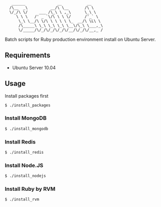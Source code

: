 ```
   ______              __           __
  /\__  _\          __/\ \__       /\ \
  \/_/\ \/     ___ /\_\ \ ,_\      \_\ \
     \ \ \   /' _ `\/\ \ \ \/      /'_` \
      \_\ \__/\ \/\ \ \ \ \ \_  __/\ \L\ \
      /\_____\ \_\ \_\ \_\ \__\/\_\ \___,_\
      \/_____/\/_/\/_/\/_/\/__/\/_/\/__,_ /
```

Batch scripts for Ruby production environment install on Ubuntu Server.

## Requirements

* Ubuntu Server 10.04

## Usage

Install packages first

```bash
$ ./install_packages
```

### Install MongoDB

```bash
$ ./install_mongodb
```

### Install Redis

```bash
$ ./install_redis
```

### Install Node.JS

```bash
$ ./install_nodejs
```

### Install Ruby by RVM

```bash
$ ./install_rvm
```

